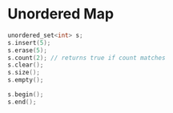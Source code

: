 # Unordered Map

```cpp
unordered_set<int> s;
s.insert(5);
s.erase(5);
s.count(2); // returns true if count matches
s.clear();
s.size();
s.empty();

s.begin();
s.end();
```

